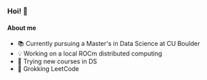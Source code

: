 ### Hoi! 👻

#### About me

- 📚 Currently pursuing a Master's in Data Science at CU Boulder
- 💡 Working on a local ROCm distributed computing
- 🗿 Trying new courses in DS
- 🐛 Grokking LeetCode

